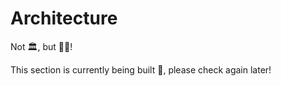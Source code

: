 # Architecture

Not 🏛, but 👩‍💻!

This section is currently being built 🚧, please check again later!
